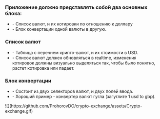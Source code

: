 <h3>Приложение должно представлять собой два основных блока:</h3>
<ul>
<li>- Список валют, и их котировки по отношению к доллару</li>
<li>- Блок конвертации одной валюты в другую.</li>
</ul>
 <h3>Список валют</h3>
<ul>
<li>- Таблица с перечнем крипто-валют, и их стоимости в USD.</li>
<li>- Список валют должен обновляться в realtime, изменения котировок должны визуально выделяться так, чтобы было понятно, растет котировка или падает.</li>
</ul>
<h3>Блок конвертации</h3>
<ul>
<li>- Состоит из двух селекторов валют, и двух полей ввода.</li>
<li>- Хороший пример - конвертер валют гугла (загуглите 1 usd to gbp).</li>
</ul>
![](https://github.com/ProhorovDO/crypto-exchange/assets/Crypto-exchange.gif)
